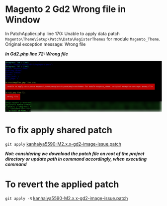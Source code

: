 # Magento 2 Gd2 Wrong file in Window
In PatchApplier.php line 170:  Unable to apply data patch `Magento\Theme\Setup\Patch\Data\RegisterThemes` for module `Magento_Theme`. Original exception message: Wrong file   

***In Gd2.php line 72: Wrong file***

![Error Screenshot](screenshot.png)

# To fix apply shared patch

`git apply` [kanhaiya5590-M2.x.x-gd2-image-issue.patch](kanhaiya5590-M2.x.x-gd2-image-issue.patch)

 ***Not: considering we download the patch file on root of the project directory or update path in command accordingly, when executing command***
 
 
 # To revert the applied patch
 `git apply -R` [kanhaiya5590-M2.x.x-gd2-image-issue.patch](kanhaiya5590-M2.x.x-gd2-image-issue.patch)
